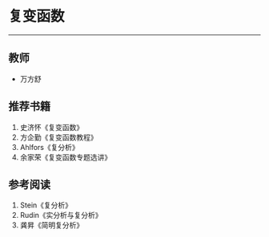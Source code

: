 # 复变函数
---
## 教师
- 万方舒
## 推荐书籍
1. 史济怀《复变函数》
2. 方企勤《复变函数教程》
3. Ahlfors《复分析》
4. 余家荣《复变函数专题选讲》
## 参考阅读
1. Stein《复分析》
2. Rudin《实分析与复分析》
3. 龚昇《简明复分析》